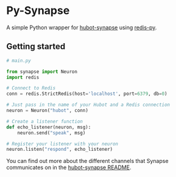 # Py-Synapse
A simple Python wrapper for [hubot-synapse][hubot-synapse] using
[redis-py][redis-py].

## Getting started
```python
# main.py

from synapse import Neuron
import redis

# Connect to Redis
conn = redis.StrictRedis(host='localhost', port=6379, db=0)

# Just pass in the name of your Hubot and a Redis connection
neuron = Neuron("hubot", conn)

# Create a listener function
def echo_listener(neuron, msg):
    neuron.send("speak", msg)

# Register your listener with your neuron
neuron.listen("respond", echo_listener)
```

You can find out more about the different channels that Synapse communicates on
in the [hubot-synapse README][hubot-synapse].

[hubot-synapse]: http://github.com/Gustave/hubot-synapse
[redis-py]: https://github.com/andymccurdy/redis-py
